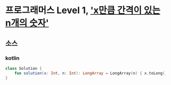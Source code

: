 # 프로그래머스 Level 1, ['x만큼 간격이 있는 n개의 숫자'](https://programmers.co.kr/learn/courses/30/lessons/12954)

## 소스

### kotlin

```kotlin
class Solution {
    fun solution(x: Int, n: Int): LongArray = LongArray(n) { x.toLong() * (it + 1) }
}
```